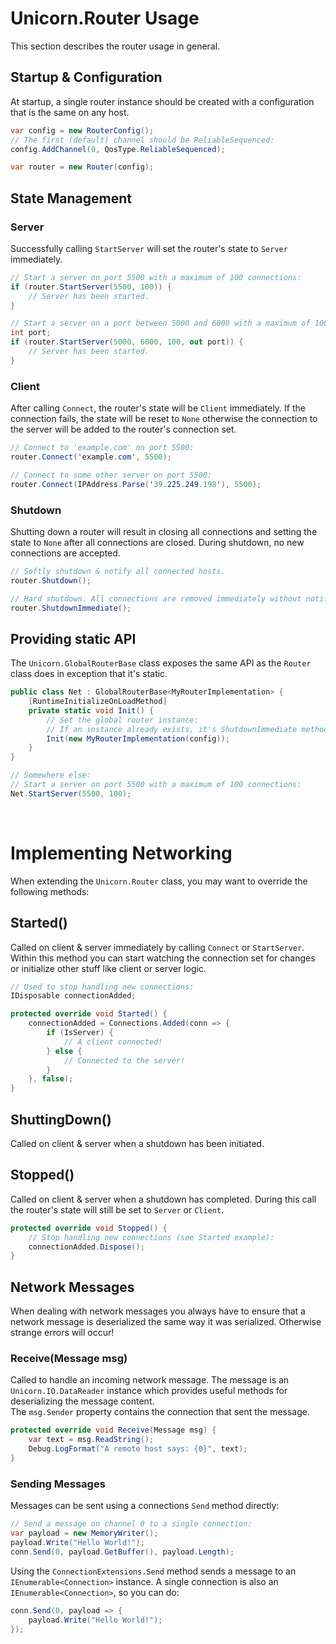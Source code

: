 # Unicorn.Router Usage
This section describes the router usage in general.

## Startup & Configuration
At startup, a single router instance should be created with a configuration that is the same on any host.
```cs
var config = new RouterConfig();
// The first (default) channel should be ReliableSequenced:
config.AddChannel(0, QosType.ReliableSequenced);

var router = new Router(config);
```

## State Management

### Server
Successfully calling `StartServer` will set the router's state to `Server` immediately.
```cs
// Start a server on port 5500 with a maximum of 100 connections:
if (router.StartServer(5500, 100)) {
	// Server has been started.
}

// Start a server on a port between 5000 and 6000 with a maximum of 100 connections:
int port;
if (router.StartServer(5000, 6000, 100, out port)) {
	// Server has been started.
}
```

### Client
After calling `Connect`, the router's state will be `Client` immediately. If the connection fails, the state will be reset to `None` otherwise the connection to the server will be added to the router's connection set.
```cs
// Connect to 'example.com' on port 5500:
router.Connect('example.com', 5500);

// Connect to some other server on port 5500:
router.Connect(IPAddress.Parse('39.225.249.198'), 5500);
```

### Shutdown
Shutting down a router will result in closing all connections and setting the state to `None` after all connections are closed. During shutdown, no new connections are accepted.
```cs
// Softly shutdown & notify all connected hosts.
router.Shutdown();

// Hard shutdown. All connections are removed immediately without notifying hosts.
router.ShutdownImmediate();
```

## Providing static API
The `Unicorn.GlobalRouterBase` class exposes the same API as the `Router` class does in exception that it's static.
```cs
public class Net : GlobalRouterBase<MyRouterImplementation> {
	[RuntimeInitializeOnLoadMethod]
	private static void Init() {
		// Set the global router instance:
		// If an instance already exists, it's ShutdownImmediate method is called.
		Init(new MyRouterImplementation(config));
	}
}

// Somewhere else:
// Start a server on port 5500 with a maximum of 100 connections:
Net.StartServer(5500, 100);
```

<br/>



# Implementing Networking
When extending the `Unicorn.Router` class, you may want to override the following methods:

## Started()
Called on client &amp; server immediately by calling `Connect` or `StartServer`. Within this method you can start watching the connection set for changes or initialize other stuff like client or server logic.
```cs
// Used to stop handling new connections:
IDisposable connectionAdded;

protected override void Started() {
	connectionAdded = Connections.Added(conn => {
		if (IsServer) {
			// A client connected!
		} else {
			// Connected to the server!
		}
	}, false);
}
```

## ShuttingDown()
Called on client &amp; server when a shutdown has been initiated.

## Stopped()
Called on client &amp; server when a shutdown has completed. During this call the router's state will still be set to `Server` or `Client`.
```cs
protected override void Stopped() {
	// Stop handling new connections (see Started example):
	connectionAdded.Dispose();
}
```

## Network Messages
When dealing with network messages you always have to ensure that a network message is deserialized the same way it was serialized. Otherwise strange errors will occur!

### Receive(Message msg)
Called to handle an incoming network message. The message is an `Unicorn.IO.DataReader` instance which provides useful methods for deserializing the message content.<br/>
The `msg.Sender` property contains the connection that sent the message.
```cs
protected override void Receive(Message msg) {
	var text = msg.ReadString();
	Debug.LogFormat("A remote host says: {0}", text);
}
```

### Sending Messages
Messages can be sent using a connections `Send` method directly:
```cs
// Send a message on channel 0 to a single connection:
var payload = new MemoryWriter();
payload.Write("Hello World!");
conn.Send(0, payload.GetBuffer(), payload.Length);
```

Using the `ConnectionExtensions.Send` method sends a message to an `IEnumerable<Connection>` instance. A single connection is also an `IEnumerable<Connection>`, so you can do:
```cs
conn.Send(0, payload => {
	payload.Write("Hello World!");
});
```
